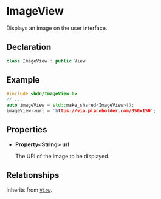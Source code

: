 # ImageView

Displays an image on the user interface.

## Declaration

```C++
class ImageView : public View
```

## Example

```C++
#include <bdn/ImageView.h>
// ...
auto imageView = std::make_shared<ImageView>();
imageView->url = 'https://via.placeholder.com/350x150';
```

## Properties

* **Property<String\> url**
	
	The URl of the image to be displayed.

## Relationships

Inherits from [`View`](view.md).

